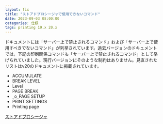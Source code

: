 ```yaml
---
layout: fix
title: "ストアドプロシージャで使用できないコマンド"
date: 2023-09-03 08:00:00
categories: 仕様
tags: printing 19.x 20.x
---
```


ドキュメントには「サーバー上で禁止されるコマンド」および「サーバー上で使用すべきでないコマンド」が列挙されています。過去バージョンのドキュメントでは，下記の印刷関係コマンドも「サーバー上で禁止されるコマンド」として挙げられていました。現行バージョンにそのような制約はありません。見直されたリストはv20のドキュメントに掲載されています。

* ACCUMULATE
* BREAK LEVEL
* Level
* PAGE BREAK
* _o_PAGE SETUP
* PRINT SETTINGS
* Printing page

<i class="fa fa-external-link" aria-hidden="true"></i> [ストアドプロシージャ](https://doc.4d.com/4Dv20/4D/20/Stored-Procedures.300-6330553.ja.html)